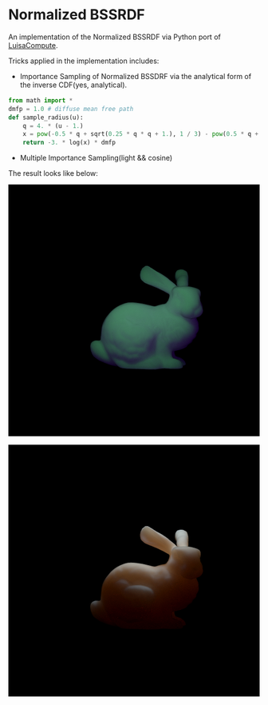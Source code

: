 # Normalized BSSRDF

An implementation of the Normalized BSSRDF via Python port of [LuisaCompute](https://github.com/LuisaGroup/LuisaCompute).

Tricks applied in the implementation includes:

- Importance Sampling of Normalized BSSDRF via the analytical form of the inverse CDF(yes, analytical).

```python
from math import *
dmfp = 1.0 # diffuse mean free path
def sample_radius(u):
    q = 4. * (u - 1.)
    x = pow(-0.5 * q + sqrt(0.25 * q * q + 1.), 1 / 3) - pow(0.5 * q + sqrt(0.25 * q * q + 1.), 1 / 3)
    return -3. * log(x) * dmfp
```

- Multiple Importance Sampling(light && cosine)

The result looks like below:

![Normalized BSSRDF](https://github.com/LeonKang130/NormalizedBSSRDF/blob/main/result-teaser.png)

![Normalized BSSRDF Skin Material](https://github.com/LeonKang130/NormalizedBSSRDF/blob/main/result-teaser2.png)
